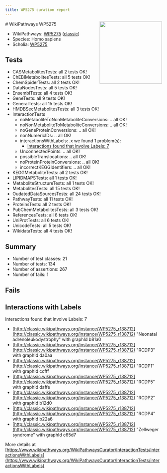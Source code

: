 ```yaml
---
title: WP5275 curation report
---
```


<img style="float: right; width: 200px" src="https://upload.wikimedia.org/wikipedia/commons/thumb/8/83/Wplogo_with_text_500.png/640px-Wplogo_with_text_500.png" />
# WikiPathways WP5275

* WikiPathways: [WP5275](https://wikipathways.org/pathways/WP5275) ([classic](https://classic.wikipathways.org/instance/WP5275))
* Species: Homo sapiens
* Scholia: [WP5275](https://scholia.toolforge.org/wikipathways/WP5275)
## Tests
* CASMetabolitesTests: all 2 tests OK!
* ChEBIMetabolitesTests: all 5 tests OK!
* ChemSpiderTests: all 2 tests OK!
* DataNodesTests: all 5 tests OK!
* EnsemblTests: all 4 tests OK!
* GeneTests: all 9 tests OK!
* GeneralTests: all 15 tests OK!
* HMDBSecMetabolitesTests: all 3 tests OK!
* InteractionTests
    * noMetaboliteToNonMetaboliteConversions: .. all OK!
    * noNonMetaboliteToMetaboliteConversions: .. all OK!
    * noGeneProteinConversions: .. all OK!
    * nonNumericIDs: .. all OK!
    * interactionsWithLabels: .x we found 1 problem(s):
        * [Interactions found that involve Labels: 7](#630d267e)
    * UnconnectedPoints: .. all OK!
    * possibleTranslocations: .. all OK!
    * noProteinProteinConversions: .. all OK!
    * incorrectKEGGIdentifiers: .. all OK!
* KEGGMetaboliteTests: all 2 tests OK!
* LIPIDMAPSTests: all 1 tests OK!
* MetaboliteStructureTests: all 1 tests OK!
* MetabolitesTests: all 15 tests OK!
* OudatedDataSourcesTests: all 24 tests OK!
* PathwayTests: all 11 tests OK!
* ProteinsTests: all 2 tests OK!
* PubChemMetabolitesTests: all 3 tests OK!
* ReferencesTests: all 6 tests OK!
* UniProtTests: all 6 tests OK!
* UnicodeTests: all 5 tests OK!
* WikidataTests: all 4 tests OK!


## Summary

* Number of test classes: 21
* Number of tests: 134
* Number of assertions: 267
* Number of fails: 1

## Fails

<a name="630d267e" />

## Interactions with Labels

Interactions found that involve Labels: 7

* [http://classic.wikipathways.org/instance/WP5275_r138712](http://classic.wikipathways.org/instance/WP5275_r138712) "Neonatal 
adrenoleukodystrophy" with graphId b81a0
* [http://classic.wikipathways.org/instance/WP5275_r138712](http://classic.wikipathways.org/instance/WP5275_r138712) "RCDP3" with graphId da0aa
* [http://classic.wikipathways.org/instance/WP5275_r138712](http://classic.wikipathways.org/instance/WP5275_r138712) "RCDP1" with graphId ccfff
* [http://classic.wikipathways.org/instance/WP5275_r138712](http://classic.wikipathways.org/instance/WP5275_r138712) "RCDP5" with graphId daffe
* [http://classic.wikipathways.org/instance/WP5275_r138712](http://classic.wikipathways.org/instance/WP5275_r138712) "RCDP2" with graphId b12d0
* [http://classic.wikipathways.org/instance/WP5275_r138712](http://classic.wikipathways.org/instance/WP5275_r138712) "RCDP4" with graphId b22a6
* [http://classic.wikipathways.org/instance/WP5275_r138712](http://classic.wikipathways.org/instance/WP5275_r138712) "Zellweger
syndrome" with graphId c65d7


More details at [https://www.wikipathways.org/WikiPathwaysCurator/InteractionTests/interactionsWithLabels](https://www.wikipathways.org/WikiPathwaysCurator/InteractionTests/interactionsWithLabels)

